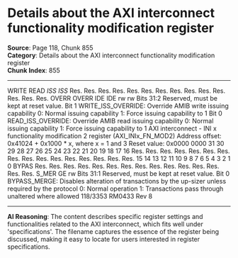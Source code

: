 # Details about the AXI interconnect functionality modification register

**Source**: Page 118, Chunk 855  
**Category**: Details about the AXI interconnect functionality modification register  
**Chunk Index**: 855

---

WRITE READ
_ISS_ _ISS_
Res. Res. Res. Res. Res. Res. Res. Res. Res. Res. Res. Res. Res. Res.
OVERR OVERR
IDE IDE
rw rw
Bits 31:2 Reserved, must be kept at reset value.
Bit 1 WRITE_ISS_OVERRIDE: Override AMIB write issuing capability
0: Normal issuing capability
1: Force issuing capability to 1
Bit 0 READ_ISS_OVERRIDE: Override AMIB read issuing capability
0: Normal issuing capability
1: Force issuing capability to 1
AXI interconnect - INI x functionality modification 2 register
(AXI_INIx_FN_MOD2)
Address offset: 0x41024 + 0x1000 * x, where x = 1 and 3
Reset value: 0x0000 0000
31 30 29 28 27 26 25 24 23 22 21 20 19 18 17 16
Res. Res. Res. Res. Res. Res. Res. Res. Res. Res. Res. Res. Res. Res. Res. Res.
15 14 13 12 11 10 9 8 7 6 5 4 3 2 1 0
BYPAS
Res. Res. Res. Res. Res. Res. Res. Res. Res. Res. Res. Res. Res. Res. Res. S_MER
GE
rw
Bits 31:1 Reserved, must be kept at reset value.
Bit 0 BYPASS_MERGE: Disables alteration of transactions by the up-sizer unless required by the
protocol
0: Normal operation
1: Transactions pass through unaltered where allowed
118/3353 RM0433 Rev 8

---

**AI Reasoning**: The content describes specific register settings and functionalities related to the AXI interconnect, which fits well under 'specifications'. The filename captures the essence of the register being discussed, making it easy to locate for users interested in register specifications.
